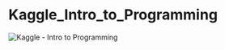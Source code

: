 # Kaggle_Intro_to_Programming
![Kaggle - Intro to Programming](https://github.com/kemda2/Kaggle_Intro_to_Programming/assets/19648132/e74172f5-7d8e-43be-a435-bf61a28fc4d3)

